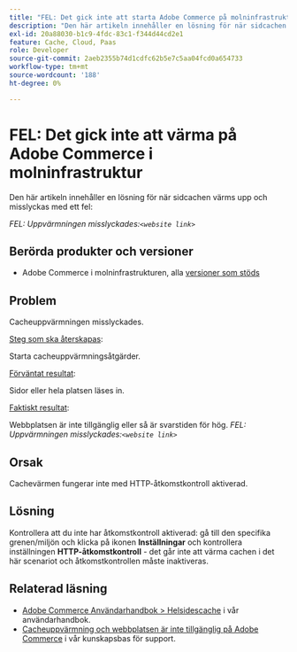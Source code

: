 ```yaml
---
title: "FEL: Det gick inte att starta Adobe Commerce på molninfrastruktur"
description: "Den här artikeln innehåller en lösning för när sidcachen värms upp och misslyckas med ett fel:"
exl-id: 20a88030-b1c9-4fdc-83c1-f344d44cd2e1
feature: Cache, Cloud, Paas
role: Developer
source-git-commit: 2aeb2355b74d1cdfc62b5e7c5aa04fcd0a654733
workflow-type: tm+mt
source-wordcount: '188'
ht-degree: 0%

---
```


# FEL: Det gick inte att värma på Adobe Commerce i molninfrastruktur

Den här artikeln innehåller en lösning för när sidcachen värms upp och misslyckas med ett fel:

*FEL: Uppvärmningen misslyckades:`<website link>`*

## Berörda produkter och versioner

* Adobe Commerce i molninfrastrukturen, alla [versioner som stöds](https://magento.com/sites/default/files/magento-software-lifecycle-policy.pdf)

## Problem

Cacheuppvärmningen misslyckades.

<u>Steg som ska återskapas</u>:

Starta cacheuppvärmningsåtgärder.

<u>Förväntat resultat</u>:

Sidor eller hela platsen läses in.

<u>Faktiskt resultat</u>:

Webbplatsen är inte tillgänglig eller så är svarstiden för hög. *FEL: Uppvärmningen misslyckades:`<website link>`*

## Orsak

Cachevärmen fungerar inte med HTTP-åtkomstkontroll aktiverad.

## Lösning

Kontrollera att du inte har åtkomstkontroll aktiverad: gå till den specifika grenen/miljön och klicka på ikonen **Inställningar** och kontrollera inställningen **HTTP-åtkomstkontroll** - det går inte att värma cachen i det här scenariot och åtkomstkontrollen måste inaktiveras.

## Relaterad läsning

* [Adobe Commerce Användarhandbok > Helsidescache](https://experienceleague.adobe.com/en/docs/commerce-admin/systems/tools/cache-management#full-page-caching) i vår användarhandbok.
* [Cacheuppvärmning och webbplatsen är inte tillgänglig på Adobe Commerce](/help/troubleshooting/miscellaneous/cache-warming-up-and-site-unavailable-on-magento.md) i vår kunskapsbas för support.
